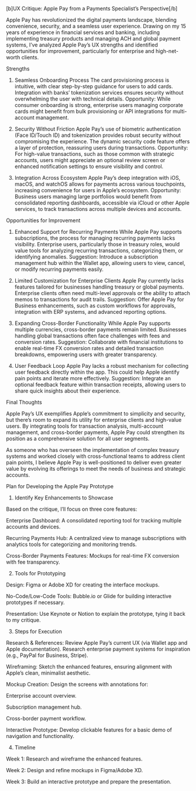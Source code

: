 [b]UX Critique: Apple Pay from a Payments Specialist’s Perspective[/b]

Apple Pay has revolutionized the digital payments landscape, blending convenience, security, and a seamless user experience. Drawing on my 15 years of experience in financial services and banking, including implementing treasury products and managing ACH and global payment systems, I’ve analyzed Apple Pay’s UX strengths and identified opportunities for improvement, particularly for enterprise and high-net-worth clients.

Strengths

1. Seamless Onboarding Process
The card provisioning process is intuitive, with clear step-by-step guidance for users to add cards. Integration with banks’ tokenization services ensures security without overwhelming the user with technical details.
Opportunity: While consumer onboarding is strong, enterprise users managing corporate cards might benefit from bulk provisioning or API integrations for multi-account management.

2. Security Without Friction
Apple Pay’s use of biometric authentication (Face ID/Touch ID) and tokenization provides robust security without compromising the experience.
The dynamic security code feature offers a layer of protection, reassuring users during transactions.
Opportunity: For high-value transactions, such as those common with strategic accounts, users might appreciate an optional review screen or enhanced notification settings to ensure visibility and control.

3. Integration Across Ecosystem
Apple Pay’s deep integration with iOS, macOS, and watchOS allows for payments across various touchpoints, increasing convenience for users in Apple’s ecosystem.
Opportunity: Business users managing large portfolios would benefit from consolidated reporting dashboards, accessible via iCloud or other Apple services, to track transactions across multiple devices and accounts.

Opportunities for Improvement

1. Enhanced Support for Recurring Payments
While Apple Pay supports subscriptions, the process for managing recurring payments lacks visibility. Enterprise users, particularly those in treasury roles, would value tools for analyzing recurring transactions, categorizing them, or identifying anomalies.
Suggestion: Introduce a subscription management hub within the Wallet app, allowing users to view, cancel, or modify recurring payments easily.

2. Limited Customization for Enterprise Clients
Apple Pay currently lacks features tailored for businesses handling treasury or global payments. Enterprise clients often need multi-level approvals or the ability to attach memos to transactions for audit trails.
Suggestion: Offer Apple Pay for Business enhancements, such as custom workflows for approvals, integration with ERP systems, and advanced reporting options.

3. Expanding Cross-Border Functionality
While Apple Pay supports multiple currencies, cross-border payments remain limited. Businesses handling global transactions often face challenges with fees and conversion rates.
Suggestion: Collaborate with financial institutions to enable real-time FX conversion rates and detailed transaction breakdowns, empowering users with greater transparency.

4. User Feedback Loop
Apple Pay lacks a robust mechanism for collecting user feedback directly within the app. This could help Apple identify pain points and iterate more effectively.
Suggestion: Integrate an optional feedback feature within transaction receipts, allowing users to share quick insights about their experience.

Final Thoughts

Apple Pay’s UX exemplifies Apple’s commitment to simplicity and security, but there’s room to expand its utility for enterprise clients and high-value users. By integrating tools for transaction analysis, multi-account management, and cross-border payments, Apple Pay could strengthen its position as a comprehensive solution for all user segments.

As someone who has overseen the implementation of complex treasury systems and worked closely with cross-functional teams to address client pain points, I believe Apple Pay is well-positioned to deliver even greater value by evolving its offerings to meet the needs of business and strategic accounts.

Plan for Developing the Apple Pay Prototype


1. Identify Key Enhancements to Showcase

Based on the critique, I’ll focus on three core features:

Enterprise Dashboard: A consolidated reporting tool for tracking multiple accounts and devices.

Recurring Payments Hub: A centralized view to manage subscriptions with analytics tools for categorizing and monitoring trends.

Cross-Border Payments Features: Mockups for real-time FX conversion with fee transparency.

2. Tools for Prototyping

Design: Figma or Adobe XD for creating the interface mockups.

No-Code/Low-Code Tools: Bubble.io or Glide for building interactive prototypes if necessary.

Presentation: Use Keynote or Notion to explain the prototype, tying it back to my critique.

3. Steps for Execution

Research & References: Review Apple Pay’s current UX (via Wallet app and Apple documentation). Research enterprise payment systems for inspiration (e.g., PayPal for Business, Stripe).

Wireframing: Sketch the enhanced features, ensuring alignment with Apple’s clean, minimalist aesthetic.

Mockup Creation: Design the screens with annotations for:

Enterprise account overview.

Subscription management hub.

Cross-border payment workflow.

Interactive Prototype: Develop clickable features for a basic demo of navigation and functionality.

4. Timeline

Week 1: Research and wireframe the enhanced features.

Week 2: Design and refine mockups in Figma/Adobe XD.

Week 3: Build an interactive prototype and prepare the presentation.
